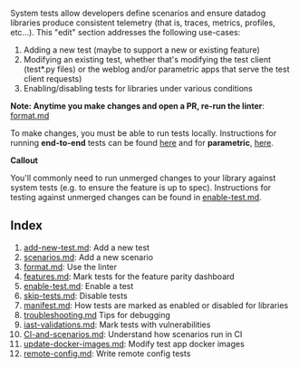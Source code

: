 System tests allow developers define scenarios and ensure datadog libraries produce consistent telemetry (that is, traces, metrics, profiles, etc...). This "edit" section addresses the following use-cases:

1. Adding a new test (maybe to support a new or existing feature)
2. Modifying an existing test, whether that's modifying the test client (test*.py files) or the weblog and/or parametric apps that serve the test client requests)
3. Enabling/disabling tests for libraries under various conditions

**Note: Anytime you make changes and open a PR, re-run the linter**: [format.md](docs/edit/format.md)

To make changes, you must be able to run tests locally. Instructions for running **end-to-end** tests can be found [here](https://github.com/DataDog/system-tests/blob/main/docs/execute/README.md#run-tests) and for **parametric**, [here](https://github.com/DataDog/system-tests/blob/main/docs/scenarios/parametric.md#running-the-tests).

**Callout**

You'll commonly need to run unmerged changes to your library against system tests (e.g. to ensure the feature is up to spec). Instructions for testing against unmerged changes can be found in [enable-test.md](./enable-test.md).

## Index
1. [add-new-test.md](./add-new-test.md): Add a new test
2. [scenarios.md](./scenarios.md): Add a new scenario
3. [format.md](./format.md): Use the linter
4. [features.md](./features.md): Mark tests for the feature parity dashboard
5. [enable-test.md](./enable-test.md): Enable a test
6. [skip-tests.md](./skip-tests.md): Disable tests
7. [manifest.md](./manifest.md): How tests are marked as enabled or disabled for libraries
8. [troubleshooting.md](./troubleshooting.md) Tips for debugging
9. [iast-validations.md](./iast-validations.md): Mark tests with vulnerabilities
10. [CI-and-scenarios.md](./CI-and-scenarios.md): Understand how scenarios run in CI
11. [update-docker-images.md](./update-docker-images.md): Modify test app docker images
12. [remote-config.md](./remote-config.md): Write remote config tests

